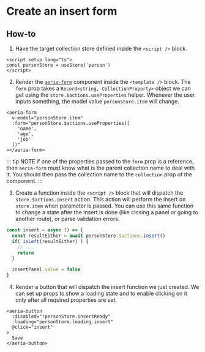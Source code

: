 # Create an insert form

## How-to

1. Have the target collection store defined inside the `<script />` block.

```vue
<script setup lang="ts">
const personStore = useStore('person')
</script>
```

2. Render the [`aeria-form`](/aeria-ui/components/aeria-form) component inside the `<template />` block. The `form` prop takes a `Record<string, CollectionProperty>` object we can get using the `store.$actions.useProperties` helper. Whenever the user inputs something, the model value `personStore.item` will change.

```vue-html
<aeria-form
  v-model="personStore.item"
  :form="personStore.$actions.useProperties([
    'name',
    'age',
    'job'
  ])"
></aeria-form>
```

::: tip NOTE
If one of the properties passed to the `form` prop is a reference, then `aeria-form` must know what is the parent collection name to deal with it. You should then pass the collection name to the `collection` prop of the component.
:::

3. Create a function inside the `<script />` block that will dispatch the `store.$actions.insert` action. This action will perform the insert on `store.item` when parameter is passed. You can use this same function to change a state after the insert is done (like closing a panel or going to another route), or parse validation errors.

```typescript
const insert = async () => {
  const resultEither = await personStore.$actions.insert()
  if( isLeft(resultEither) ) {
    // ...
    return
  }

  insertPanel.value = false
}
```

4. Render a button that will dispatch the insert function we just created. We can set up props to show a loading state and to enable clicking on it only after all required properties are set.

```vue-html
<aeria-button
  :disabled="!personStore.insertReady"
  :loading="personStore.loading.insert"
  @click="insert"
>
  Save
</aeria-button>
```
